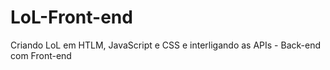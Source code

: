 # LoL-Front-end
Criando LoL em HTLM, JavaScript e CSS e interligando as APIs - Back-end com Front-end
